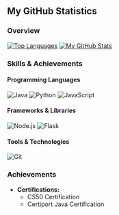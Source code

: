 ## My GitHub Statistics

### Overview
[![Top Languages](https://github-readme-stats.vercel.app/api/top-langs/?username=cheezypotatoes&layout=donut-vertical&theme=tokyonight)](https://github.com/cheezypotatoes)
[![My GitHub Stats](https://github-readme-stats.vercel.app/api?username=cheezypotatoes&show_icons=true&theme=tokyonight&hide_rank=true)](https://github.com/cheezypotatoes) 

### Skills & Achievements
#### Programming Languages
![Java](https://img.shields.io/badge/Java-ED8B00?style=flat-square&logo=java&logoColor=white)
![Python](https://img.shields.io/badge/Python-3776AB?style=flat-square&logo=python&logoColor=white)
![JavaScript](https://img.shields.io/badge/JavaScript-F7DF1E?style=flat-square&logo=javascript&logoColor=black)

#### Frameworks & Libraries
![Node.js](https://img.shields.io/badge/Node.js-8CC84B?style=flat-square&logo=node.js&logoColor=white)
![Flask](https://img.shields.io/badge/Flask-000000?style=flat-square&logo=flask&logoColor=white)

#### Tools & Technologies
![Git](https://img.shields.io/badge/Git-F05032?style=flat-square&logo=git&logoColor=white)


### Achievements
- **Certifications:**
  - CS50 Certification
  - Certiport Java Certification
